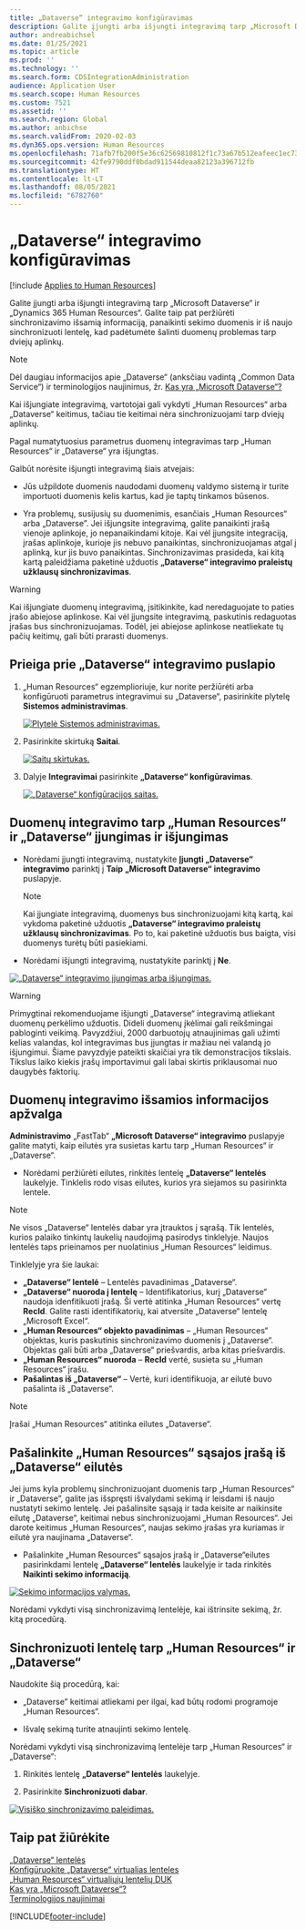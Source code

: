 ```yaml
---
title: „Dataverse“ integravimo konfigūravimas
description: Galite įjungti arba išjungti integravimą tarp „Microsoft Dataverse“ ir „Dynamics 365 Human Resources“. Galite taip pat peržiūrėti sinchronizavimo išsamią informaciją, pašalinti sekimo duomenis ir iš naujo sinchronizuoti lentelę siekiant padėti pašalinti duomenų problemas tarp dviejų aplinkų.
author: andreabichsel
ms.date: 01/25/2021
ms.topic: article
ms.prod: ''
ms.technology: ''
ms.search.form: CDSIntegrationAdministration
audience: Application User
ms.search.scope: Human Resources
ms.custom: 7521
ms.assetid: ''
ms.search.region: Global
ms.author: anbichse
ms.search.validFrom: 2020-02-03
ms.dyn365.ops.version: Human Resources
ms.openlocfilehash: 71afb7fb200f5e36c62569810812f1c73a67b512eafeec1ec73f755025b238d9
ms.sourcegitcommit: 42fe9790ddf0bdad911544deaa82123a396712fb
ms.translationtype: HT
ms.contentlocale: lt-LT
ms.lasthandoff: 08/05/2021
ms.locfileid: "6782760"
---
```

# <a name="configure-dataverse-integration"></a>„Dataverse“ integravimo konfigūravimas

[!include [Applies to Human Resources](../includes/applies-to-hr.md)]

Galite įjungti arba išjungti integravimą tarp „Microsoft Dataverse“ ir „Dynamics 365 Human Resources“. Galite taip pat peržiūrėti sinchronizavimo išsamią informaciją, panaikinti sekimo duomenis ir iš naujo sinchronizuoti lentelę, kad padėtumėte šalinti duomenų problemas tarp dviejų aplinkų.

> [!NOTE]
> Dėl daugiau informacijos apie „Dataverse“ (anksčiau vadintą „Common Data Service“) ir terminologijos naujinimus, žr. [Kas yra „Microsoft Dataverse“?](/powerapps/maker/data-platform/data-platform-intro)

Kai išjungiate integravimą, vartotojai gali vykdyti „Human Resources“ arba „Dataverse“ keitimus, tačiau tie keitimai nėra sinchronizuojami tarp dviejų aplinkų.

Pagal numatytuosius parametrus duomenų integravimas tarp „Human Resources“ ir „Dataverse“ yra išjungtas.

Galbūt norėsite išjungti integravimą šiais atvejais:

- Jūs užpildote duomenis naudodami duomenų valdymo sistemą ir turite importuoti duomenis kelis kartus, kad jie taptų tinkamos būsenos.

- Yra problemų, susijusių su duomenimis, esančiais „Human Resources“ arba „Dataverse”. Jei išjungsite integravimą, galite panaikinti įrašą vienoje aplinkoje, jo nepanaikindami kitoje. Kai vėl įjungsite integraciją, įrašas aplinkoje, kurioje jis nebuvo panaikintas, sinchronizuojamas atgal į aplinką, kur jis buvo panaikintas. Sinchronizavimas prasideda, kai kitą kartą paleidžiama paketinė užduotis **„Dataverse“ integravimo praleistų užklausų sinchronizavimas**.

> [!WARNING]
> Kai išjungiate duomenų integravimą, įsitikinkite, kad neredaguojate to paties įrašo abiejose aplinkose. Kai vėl įjungsite integravimą, paskutinis redaguotas įrašas bus sinchronizuojamas. Todėl, jei abiejose aplinkose neatliekate tų pačių keitimų, gali būti prarasti duomenys.

## <a name="access-the-dataverse-integration-page"></a>Prieiga prie „Dataverse“ integravimo puslapio

1. „Human Resources“ egzemplioriuje, kur norite peržiūrėti arba konfigūruoti parametrus integravimui su „Dataverse“, pasirinkite plytelę **Sistemos administravimas**.

    [![Plytelė Sistemos administravimas.](./media/hr-select-system-administration.png)](./media/hr-select-system-administration.png)

2. Pasirinkite skirtuką **Saitai**.

    [![Saitų skirtukas.](./media/hr-system-administration-links.png)](./media/hr-system-administration-links.png)

3. Dalyje **Integravimai** pasirinkite **„Dataverse“ konfigūravimas**.

    [![„Dataverse“ konfigūracijos saitas.](./media/hr-admin-integration-dataverse-select.png)](./media/hr-admin-integration-dataverse-select.png)

## <a name="turn-data-integration-between-human-resources-and-dataverse-on-or-off"></a>Duomenų integravimo tarp „Human Resources“ ir „Dataverse“ įjungimas ir išjungimas

- Norėdami įjungti integravimą, nustatykite **Įjungti „Dataverse“ integravimo** parinktį į **Taip** **„Microsoft Dataverse“ integravimo** puslapyje.

    > [!NOTE]
    > Kai įjungiate integravimą, duomenys bus sinchronizuojami kitą kartą, kai vykdoma paketinė užduotis **„Dataverse“ integravimo praleistų užklausų sinchronizavimas**. Po to, kai paketinė užduotis bus baigta, visi duomenys turėtų būti pasiekiami.

- Norėdami išjungti integravimą, nustatykite parinktį į **Ne**.

[![„Dataverse“ integravimo įjungimas arba išjungimas.](./media/hr-admin-integration-dataverse-enable-disable.png)](./media/hr-admin-integration-dataverse-enable-disable.png)

> [!WARNING]
> Primygtinai rekomenduojame išjungti „Dataverse“ integravimą atliekant duomenų perkėlimo užduotis. Dideli duomenų įkėlimai gali reikšmingai pabloginti veikimą. Pavyzdžiui, 2000 darbuotojų atnaujinimas gali užimti kelias valandas, kol integravimas bus įjungtas ir mažiau nei valandą jo išjungimui. Šiame pavyzdyje pateikti skaičiai yra tik demonstracijos tikslais. Tikslus laiko kiekis įrašų importavimui gali labai skirtis priklausomai nuo daugybės faktorių.

## <a name="view-data-integration-details"></a>Duomenų integravimo išsamios informacijos apžvalga

**Administravimo** „FastTab“ **„Microsoft Dataverse“ integravimo** puslapyje galite matyti, kaip eilutės yra susietas kartu tarp „Human Resources“ ir „Dataverse“.

- Norėdami peržiūrėti eilutes, rinkitės lentelę **„Dataverse“ lentelės** laukelyje. Tinklelis rodo visas eilutes, kurios yra siejamos su pasirinkta lentele.

> [!NOTE]
> Ne visos „Dataverse“ lentelės dabar yra įtrauktos į sąrašą. Tik lentelės, kurios palaiko tinkintų laukelių naudojimą pasirodys tinklelyje. Naujos lentelės taps prieinamos per nuolatinius „Human Resources“ leidimus.

Tinklelyje yra šie laukai:

- **„Dataverse“ lentelė** – Lentelės pavadinimas „Dataverse“.
- **„Dataverse“ nuoroda į lentelę** – Identifikatorius, kurį „Dataverse“ naudoja idenfitikuoti įrašą. Ši vertė atitinka „Human Resources“ vertę **RecId**. Galite rasti identifikatorių, kai atversite „Dataverse“ lentelę „Microsoft Excel“.
- **„Human Resources“ objekto pavadinimas** – „Human Resources“ objektas, kuris paskutinis sinchronizavimo duomenis į „Dataverse“. Objektas gali būti arba „Dataverse“ priešvardis, arba kitas priešvardis.
- **„Human Resources“ nuoroda** – **RecId** vertė, susieta su „Human Resources“ įrašu.
- **Pašalintas iš „Dataverse“** – Vertė, kuri identifikuoja, ar eilutė buvo pašalinta iš „Dataverse“.

> [!NOTE]
> Įrašai „Human Resources“ atitinka eilutes „Dataverse“.

## <a name="remove-the-association-of-a-human-resources-record-from-a-dataverse-row"></a>Pašalinkite „Human Resources“ sąsajos įrašą iš „Dataverse“ eilutės

Jei jums kyla problemų sinchronizuojant duomenis tarp „Human Resources“ ir „Dataverse”, galite jas išspręsti išvalydami sekimą ir leisdami iš naujo nustatyti sekimo lentelę. Jei pašalinsite sąsają ir tada keisite ar naikinsite eilutę „Dataverse“, keitimai nebus sinchronizuojami „Human Resources“. Jei darote keitimus „Human Resources“, naujas sekimo įrašas yra kuriamas ir eilutė yra naujinama „Dataverse“.

- Pašalinkite „Human Resources“ sąsajos įrašą ir „Dataverse“eilutes pasirinkdami lentelę **„Dataverse“ lentelės** laukelyje ir tada rinkitės **Naikinti sekimo informaciją**.

[![Sekimo informacijos valymas.](./media/hr-admin-integration-dataverse-clear-tracking.png)](./media/hr-admin-integration-dataverse-clear-tracking.png)

Norėdami vykdyti visą sinchronizavimą lentelėje, kai ištrinsite sekimą, žr. kitą procedūrą.

## <a name="sync-a-table-between-human-resources-and-dataverse"></a>Sinchronizuoti lentelę tarp „Human Resources“ ir „Dataverse“

Naudokite šią procedūrą, kai:

- „Dataverse” keitimai atliekami per ilgai, kad būtų rodomi programoje „Human Resources“.

- Išvalę sekimą turite atnaujinti sekimo lentelę.

Norėdami vykdyti visą sinchronizavimą lentelėje tarp „Human Resources“ ir „Dataverse“:

1. Rinkitės lentelę **„Dataverse“ lentelės** laukelyje.

2. Pasirinkite **Sinchronizuoti dabar**.

[![Visiško sinchronizavimo paleidimas.](./media/hr-admin-integration-dataverse-sync-now.png)](./media/hr-admin-integration-dataverse-sync-now.png)

## <a name="see-also"></a>Taip pat žiūrėkite

[„Dataverse“ lentelės](hr-developer-entities.md)<br>
[Konfigūruokite „Dataverse“ virtualias lenteles](hr-admin-integration-common-data-service-virtual-entities.md)<br>
[„Human Resources“ virtualiųjų lentelių DUK](hr-admin-virtual-entity-faq.md)<br>
[Kas yra „Microsoft Dataverse“?](/powerapps/maker/data-platform/data-platform-intro)<br>
[Terminologijos naujinimai](/powerapps/maker/data-platform/data-platform-intro#terminology-updates)


[!INCLUDE[footer-include](../includes/footer-banner.md)]